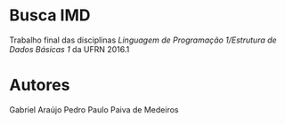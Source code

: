 # Busca IMD #

Trabalho final das disciplinas *Linguagem de Programação 1/Estrutura de Dados Básicas 1* da UFRN 2016.1

# Autores #

Gabriel Araújo
Pedro Paulo Paiva de Medeiros
